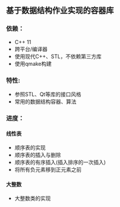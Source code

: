 ## 基于数据结构作业实现的容器库

### 依赖：
- C++ 11
- 跨平台/编译器
- 使用现代C++、STL，不依赖第三方库
- 使用qmake构建

### 特性:
- 参照STL、Qt等库的接口风格
- 常用的数据结构容器、算法

### 进度：
#### 线性表
- 顺序表的实现
- 顺序表的插入与删除
- 顺序表的有序插入(插入排序的一次插入)
- 将所有负元素移到正元素之前

#### 大整数
- 大整数类的实现
